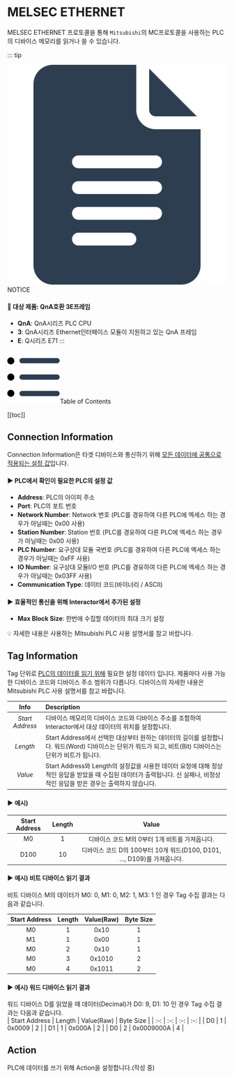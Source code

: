 # MELSEC ETHERNET
MELSEC ETHERNET 프로토콜을 통해 `Mitsubishi`의 MC프로토콜을 사용하는 PLC의 디바이스 메모리를 읽거나 쓸 수 있습니다.

::: tip <p class="custom-block-title"><img src="../../img/icon/tip.svg">NOTICE</p>
#### :pushpin: 대상 제품: QnA호환 3E프레임
* **QnA**: QnA시리즈 PLC CPU
* **3**: QnA시리즈 Ethernet인터페이스 모듈이 지원하고 있는 QnA 프레임
* **E**: Q시리즈 E71
:::

<div class="toc-title"><img src="../../img/icon/list.svg">Table of Contents</div>

[[toc]]


## Connection Information
Connection Information은 타겟 디바이스와 통신하기 위해 <u>모든 데이터에 공통으로 적용되는 설정 값</u>입니다.
#### :arrow_forward: PLC에서 확인이 필요한 PLC의 설정 값
* __Address__: PLC의 아이피 주소
* __Port__: PLC의 포트 번호
* __Network Number__: Network 번호 (PLC를 경유하여 다른 PLC에 엑세스 하는 경우가 아닐때는 0x00 사용)
* __Station Number__: Station 번호 (PLC를 경유하여 다른 PLC에 엑세스 하는 경우가 아닐때는 0x00 사용)
* __PLC Number__: 요구상대 모듈 국번호 (PLC를 경유하여 다른 PLC에 엑세스 하는 경우가 아닐때는 0xFF 사용)
* __IO Number__: 요구상대 모듈I/O 번호 (PLC를 경유하여 다른 PLC에 엑세스 하는 경우가 아닐때는 0x03FF 사용)
* __Communication Type__: 데이터 코드(바이너리 / ASCII)  

#### :arrow_forward: 효율적인 통신을 위해 Interactor에서 추가된 설정
* __Max Block Size__: 한번에 수집할 데이터의 최대 크기 설정

<div class="spacer"/>

:bulb: 자세한 내용은 사용하는 <span>Mitsubishi PLC 사용 설명서</span>를 참고 바랍니다.

## Tag Information
Tag 단위로 <u>PLC의 데이터를 읽기 위해</u> 필요한 설정 데이터 입니다. 제품마다 사용 가능한 디바이스 코드와 디바이스 주소 범위가 다릅니다. 디바이스의 자세한 내용은 <span>Mitsubishi PLC 사용 설명서</span>를 참고 바랍니다. 

| Info | Description |
| :-: | :- |
| _Start Address_ | 디바이스 메모리의 디바이스 코드와 디바이스 주소를 조합하여 Interactor에서 대상 데이터의 위치를 설정합니다. | 
| _Length_ | Start Address에서 선택한 대상부터 원하는 데이터의 길이를 설정합니다. 워드(Word) 디바이스는 단위가 워드가 되고, 비트(Bit) 디바이스는 단위가 비트가 됩니다. |
| _Value_ | Start Address와 Length의 설정값을 사용한 데이터 요청에 대해 정상적인 응답을 받았을 때 수집된 데이터가 출력됩니다. 신 실패나, 비정상적인 응답을 받은 경우는 출력하지 않습니다.  |

#### :arrow_forward: 예시)
| Start Address | Length | Value |
| :-: | :-: | :-: |
| M0 | 1 | 디바이스 코드 M의 0부터 1개 비트를 가져옵니다. |
| D100 | 10 | 디바이스 코드 D의 100부터 10개 워드(D100, D101, ..., D109)를 가져옵니다. 


#### :arrow_forward: 예시) 비트 디바이스 읽기 결과
비트 디바이스 M의 데이터가 M0: 0, M1: 0, M2: 1, M3: 1 인 경우 Tag 수집 결과는 다음과 같습니다.  

| Start Address | Length | Value(Raw) | Byte Size |
| :-: | :-: | :-: | :-: |
| M0 | 1 | 0x10 | 1 |
| M1 | 1 | 0x00 | 1 |
| M0 | 2 | 0x10 | 1 |
| M0 | 3 | 0x1010 | 2 |
| M0 | 4 | 0x1011 | 2 |

#### :arrow_forward: 예시) 워드 디바이스 읽기 결과
워드 디바이스 D를 읽었을 때 데이터(Decimal)가 D0: 9, D1: 10 인 경우 Tag 수집 결과는 다음과 같습니다.  
| Start Address | Length | Value(Raw) | Byte Size |
| :-: | :-: | :-: | :-: |
| D0 | 1 | 0x0009 | 2 |
| D1 | 1 | 0x000A | 2 |
| D0 | 2 | 0x0009000A | 4 |

## Action 
PLC에 데이터를 쓰기 위해 Action을 설정합니다.(작성 중)
